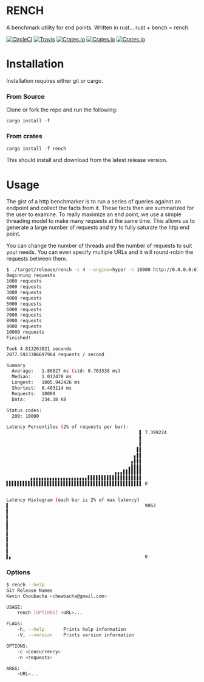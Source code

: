 # RENCH

A benchmark utility for end points. Written in rust... rust + bench = rench

[![CircleCI](https://img.shields.io/circleci/project/github/kbacha/rench.svg)](https://circleci.com/gh/kbacha/rench)
[![Travis](https://img.shields.io/travis/kbacha/rench.svg)](https://travis-ci.org/kbacha/rench)
[![Crates.io](https://img.shields.io/crates/v/rench.svg)](https://crates.io/crates/rench)
[![Crates.io](https://img.shields.io/crates/d/rench.svg)](https://crates.io/crates/rench)
[![Crates.io](https://img.shields.io/crates/l/rench.svg)](https://crates.io/crates/rench)

# Installation

Installation requires either git or cargo.

### From Source
Clone or fork the repo and run the following:

```
cargo install -f
```

### From crates

```
cargo install -f rench
```

This should install and download from the latest release version.

# Usage

The gist of a http benchmarker is to run a series of queries against an endpoint
and collect the facts from it. These facts then are summarized for the user to
examine. To really maximize an end point, we use a simple threading model to make
many requests at the same time. This allows us to generate a large number of
requests and try to fully saturate the http end point.

You can change the number of threads and the number of requests to suit your needs.
You can even specify multiple URLs and it will round-robin the requests between them.

```bash
$ ./target/release/rench -c 4 --engine=hyper -n 10000 http://0.0.0.0:6767
Beginning requests
1000 requests
2000 requests
3000 requests
4000 requests
5000 requests
6000 requests
7000 requests
8000 requests
9000 requests
10000 requests
Finished!

Took 4.813263821 seconds
2077.5923306697964 requests / second

Summary
  Average:   1.88827 ms (std: 0.763338 ms)
  Median:    1.012478 ms
  Longest:   1005.942426 ms
  Shortest:  0.403114 ms
  Requests:  10000
  Data:      234.38 KB

Status codes:
  200: 10000

Latency Percentiles (2% of requests per bar):
                                                 ▌ 7.399224
                                                 ▌
                                                 ▌
                                                ▌▌
                                               ▖▌▌
                                              ▖▌▌▌
                                             ▖▌▌▌▌
                                        ▖▖▖▌▌▌▌▌▌▌
         ▖▖▖▖▖▖▖▖▖▖▖▖▖▖▖▖▖▖▖▖▖▌▌▌▌▌▌▌▌▌▌▌▌▌▌▌▌▌▌▌▌
▌▌▌▌▌▌▌▌▌▌▌▌▌▌▌▌▌▌▌▌▌▌▌▌▌▌▌▌▌▌▌▌▌▌▌▌▌▌▌▌▌▌▌▌▌▌▌▌▌▌ 0


Latency Histogram (each bar is 2% of max latency)
▌                                                  9862
▌
▌
▌
▌
▌
▌
▌
▌
▌▖                                                 0
```

### Options

```bash
$ rench --help
Git Release Names
Kevin Choubacha <chewbacha@gmail.com>

USAGE:
    rench [OPTIONS] <URL>...

FLAGS:
    -h, --help       Prints help information
    -V, --version    Prints version information

OPTIONS:
    -c <concurrency>
    -n <requests>

ARGS:
    <URL>...
```
